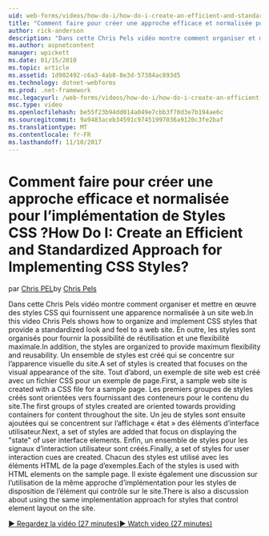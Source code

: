 ```yaml
---
uid: web-forms/videos/how-do-i/how-do-i-create-an-efficient-and-standardized-approach-for-implementing-css-styles
title: "Comment faire pour créer une approche efficace et normalisée pour l’implémentation de Styles CSS ? | Microsoft Docs"
author: rick-anderson
description: "Dans cette Chris Pels vidéo montre comment organiser et mettre en œuvre des styles CSS qui fournissent une apparence normalisée à un site web. En outre, les styles sont en cours..."
ms.author: aspnetcontent
manager: wpickett
ms.date: 01/15/2010
ms.topic: article
ms.assetid: 1d902492-c6a3-4ab8-8e3d-57384ac893d5
ms.technology: dotnet-webforms
ms.prod: .net-framework
msc.legacyurl: /web-forms/videos/how-do-i/how-do-i-create-an-efficient-and-standardized-approach-for-implementing-css-styles
msc.type: video
ms.openlocfilehash: be55f23b94dd014a049e7cbb3f70d3e7b194ae6c
ms.sourcegitcommit: 9a9483aceb34591c97451997036a9120c3fe2baf
ms.translationtype: MT
ms.contentlocale: fr-FR
ms.lasthandoff: 11/10/2017
---
```

<a name="how-do-i-create-an-efficient-and-standardized-approach-for-implementing-css-styles"></a><span data-ttu-id="59e06-105">Comment faire pour créer une approche efficace et normalisée pour l’implémentation de Styles CSS ?</span><span class="sxs-lookup"><span data-stu-id="59e06-105">How Do I: Create an Efficient and Standardized Approach for Implementing CSS Styles?</span></span>
====================
<span data-ttu-id="59e06-106">par [Chris PEL](https://twitter.com/chrispels)</span><span class="sxs-lookup"><span data-stu-id="59e06-106">by [Chris Pels](https://twitter.com/chrispels)</span></span>

<span data-ttu-id="59e06-107">Dans cette Chris Pels vidéo montre comment organiser et mettre en œuvre des styles CSS qui fournissent une apparence normalisée à un site web.</span><span class="sxs-lookup"><span data-stu-id="59e06-107">In this video Chris Pels shows how to organize and implement CSS styles that provide a standardized look and feel to a web site.</span></span> <span data-ttu-id="59e06-108">En outre, les styles sont organisés pour fournir la possibilité de réutilisation et une flexibilité maximale.</span><span class="sxs-lookup"><span data-stu-id="59e06-108">In addition, the styles are organized to provide maximum flexibility and reusability.</span></span> <span data-ttu-id="59e06-109">Un ensemble de styles est créé qui se concentre sur l’apparence visuelle du site.</span><span class="sxs-lookup"><span data-stu-id="59e06-109">A set of styles is created that focuses on the visual appearance of the site.</span></span> <span data-ttu-id="59e06-110">Tout d’abord, un exemple de site web est créé avec un fichier CSS pour un exemple de page.</span><span class="sxs-lookup"><span data-stu-id="59e06-110">First, a sample web site is created with a CSS file for a sample page.</span></span> <span data-ttu-id="59e06-111">Les premiers groupes de styles créés sont orientées vers fournissant des conteneurs pour le contenu du site.</span><span class="sxs-lookup"><span data-stu-id="59e06-111">The first groups of styles created are oriented towards providing containers for content throughout the site.</span></span> <span data-ttu-id="59e06-112">Un jeu de styles sont ensuite ajoutées qui se concentrent sur l’affichage « état » des éléments d’interface utilisateur.</span><span class="sxs-lookup"><span data-stu-id="59e06-112">Next, a set of styles are added that focus on displaying the "state" of user interface elements.</span></span> <span data-ttu-id="59e06-113">Enfin, un ensemble de styles pour les signaux d’interaction utilisateur sont créés.</span><span class="sxs-lookup"><span data-stu-id="59e06-113">Finally, a set of styles for user interaction cues are created.</span></span> <span data-ttu-id="59e06-114">Chacun des styles est utilisé avec les éléments HTML de la page d’exemples.</span><span class="sxs-lookup"><span data-stu-id="59e06-114">Each of the styles is used with HTML elements on the sample page.</span></span> <span data-ttu-id="59e06-115">Il existe également une discussion sur l’utilisation de la même approche d’implémentation pour les styles de disposition de l’élément qui contrôle sur le site.</span><span class="sxs-lookup"><span data-stu-id="59e06-115">There is also a discussion about using the same implementation approach for styles that control element layout on the site.</span></span>

[<span data-ttu-id="59e06-116">&#9654; Regardez la vidéo (27 minutes)</span><span class="sxs-lookup"><span data-stu-id="59e06-116">&#9654; Watch video (27 minutes)</span></span>](https://channel9.msdn.com/Blogs/ASP-NET-Site-Videos/how-do-i-create-an-efficient-and-standardized-approach-for-implementing-css-styles)
